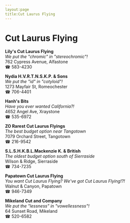 ```yaml
---
layout:page
title:Cut Laurus Flying
---
```

# Cut Laurus Flying

**Lily's Cut Laurus Flying**  
_We put the "chromic" in "stereochromic"!_  
762 Cypress Avenue, Alfastone  
☎ 583-4230



**Nydia H.V.R.T.N.S.K.P. & Sons**  
_We put the "id" in "cotyloid"!_  
1273 Mayfair St, Romeochester  
☎ 706-4401



**Hanh's Bits**  
_Have you ever wanted California?!_  
4652 Angel Ave, Xraystone  
☎ 535-6972



**ZO Rarest Cut Laurus Flyings**  
_The best budget option near Tangotown_  
7079 Orchard Street, Tangotown  
☎ 216-9542



**S.L.S.H.K.B.L.Mackenzie K. & British**  
_The oldest budget option south of Sierraside_  
Wilson & Ridge, Sierraside  
☎ 734-7235



**Papatown Cut Laurus Flying**  
_You want Cut Laurus Flying? We've got Cut Laurus Flying!?!_  
Walnut & Canyon, Papatown  
☎ 946-7349



**Mikeland Cut and Company**  
_We put the "lessness" in "vowellessness"!_  
64 Sunset Road, Mikeland  
☎ 520-6582



